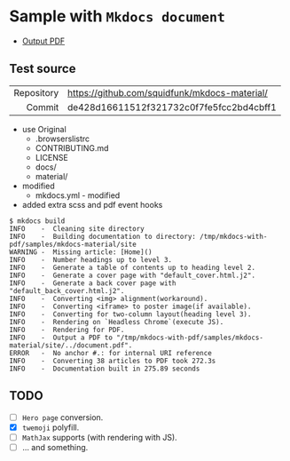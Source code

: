 # Sample with `Mkdocs document`

- [Output PDF](document.pdf)

## Test source

|            |                                               |
| ---------: | --------------------------------------------- |
| Repository | https://github.com/squidfunk/mkdocs-material/ |
| Commit     | de428d16611512f321732c0f7fe5fcc2bd4cbff1      |

- use Original
  - .browserslistrc
  - CONTRIBUTING.md
  - LICENSE
  - docs/
  - material/
- modified
  - mkdocs.yml - modified
- added extra scss and pdf event hooks

```console
$ mkdocs build
INFO    -  Cleaning site directory
INFO    -  Building documentation to directory: /tmp/mkdocs-with-pdf/samples/mkdocs-material/site
WARNING -  Missing article: [Home]()
INFO    -  Number headings up to level 3.
INFO    -  Generate a table of contents up to heading level 2.
INFO    -  Generate a cover page with "default_cover.html.j2".
INFO    -  Generate a back cover page with "default_back_cover.html.j2".
INFO    -  Converting <img> alignment(workaround).
INFO    -  Converting <iframe> to poster image(if available).
INFO    -  Converting for two-column layout(heading level 3).
INFO    -  Rendering on `Headless Chrome`(execute JS).
INFO    -  Rendering for PDF.
INFO    -  Output a PDF to "/tmp/mkdocs-with-pdf/samples/mkdocs-material/site/../document.pdf".
ERROR   -  No anchor #.: for internal URI reference
INFO    -  Converting 38 articles to PDF took 272.3s
INFO    -  Documentation built in 275.89 seconds
```

## TODO

- [ ] `Hero page` conversion.
- [x] `twemoji` polyfill.
- [ ] `MathJax` supports (with rendering with JS).
- [ ] ... and something.

